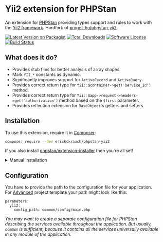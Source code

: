 # Yii2 extension for PHPStan

An extension for [PHPStan](https://phpstan.org) providing types support and rules to work with the [Yii2 framework](https://www.yiiframework.com). Hardfork of [proget-hq/phpstan-yii2](https://github.com/proget-hq/phpstan-yii2).

[![Latest Version on Packagist][ico-version]][link-packagist]
[![Total Downloads][ico-downloads]][link-downloads]
[![Software License][ico-license]](LICENSE.md)
[![Build Status][ico-build-status]][link-build-status]

## What does it do?

* Provides stub files for better analysis of array shapes.
* Mark `YII_*` constants as dynamic.
* Significantly improves support for `ActiveRecord` and `ActiveQuery`.
* Provides correct return type for `Yii::$container->get('service_id')` method.
* Provides correct return type for `Yii::$app->request->headers->get('authorization')` method based on the `$first` parameter.
* Provides reflection extension for `BaseObject`'s getters and setters.

## Installation

To use this extension, require it in [Composer](https://getcomposer.org):

```sh
composer require --dev erickskrauch/phpstan-yii2
```

If you also install [phpstan/extension-installer](https://github.com/phpstan/extension-installer) then you're all set!

<details>
  <summary>Manual installation</summary>

  If you don't want to use `phpstan/extension-installer`, include `extension.neon` in your project's PHPStan config:

  ```
  includes:
    - vendor/erickskrauch/phpstan-yii2/extension.neon
  ```
</details>

## Configuration

You have to provide the path to the configuration file for your application. For [Advanced](https://github.com/yiisoft/yii2-app-advanced) project template your path might look like this:

```neon
parameters:
  yii2:
    config_path: common/config/main.php
```

*You may want to create a separate configuration file for PHPStan describing the services available throughout the application. But usually, `common` is sufficient, because it contains all the services universally available in any module of the application.*

[ico-version]: https://img.shields.io/packagist/v/erickskrauch/phpstan-yii2.svg?style=flat-square
[ico-license]: https://img.shields.io/badge/license-MIT-green.svg?style=flat-square
[ico-downloads]: https://img.shields.io/packagist/dt/erickskrauch/phpstan-yii2.svg?style=flat-square
[ico-build-status]: https://img.shields.io/github/actions/workflow/status/erickskrauch/phpstan-yii2/ci.yml?branch=master&style=flat-square

[link-packagist]: https://packagist.org/packages/erickskrauch/phpstan-yii2
[link-downloads]: https://packagist.org/packages/erickskrauch/phpstan-yii2/stats
[link-build-status]: https://github.com/erickskrauch/phpstan-yii2/actions

